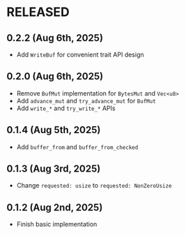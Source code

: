 # RELEASED

## 0.2.2 (Aug 6th, 2025)

- Add `WriteBuf` for convenient trait API design

## 0.2.0 (Aug 6th, 2025)

- Remove `BufMut` implementation for `BytesMut` and `Vec<u8>`
- Add `advance_mut` and `try_advance_mut` for `BufMut`
- Add `write_*` and `try_write_*` APIs

## 0.1.4 (Aug 5th, 2025)

- Add `buffer_from` and `buffer_from_checked`

## 0.1.3 (Aug 3rd, 2025)

- Change `requested: usize` to `requested: NonZeroUsize`

## 0.1.2 (Aug 2nd, 2025)

- Finish basic implementation
